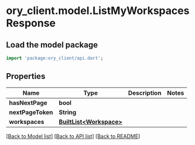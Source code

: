 # ory_client.model.ListMyWorkspacesResponse

## Load the model package
```dart
import 'package:ory_client/api.dart';
```

## Properties
Name | Type | Description | Notes
------------ | ------------- | ------------- | -------------
**hasNextPage** | **bool** |  | 
**nextPageToken** | **String** |  | 
**workspaces** | [**BuiltList&lt;Workspace&gt;**](Workspace.md) |  | 

[[Back to Model list]](../README.md#documentation-for-models) [[Back to API list]](../README.md#documentation-for-api-endpoints) [[Back to README]](../README.md)


